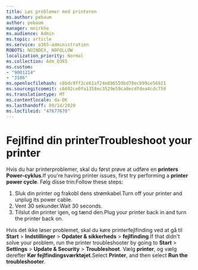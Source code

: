 ```yaml
---
title: Løs problemer med printeren
ms.author: pebaum
author: pebaum
manager: mnirkhe
ms.audience: Admin
ms.topic: article
ms.service: o365-administration
ROBOTS: NOINDEX, NOFOLLOW
localization_priority: Normal
ms.collection: Adm_O365
ms.custom:
- "9001214"
- "3186"
ms.openlocfilehash: c8bdc9ff2ce61af24e886559bd78ecb99ce56921
ms.sourcegitcommit: c6692ce0fa1358ec3529e59ca0ecdfdea4cdc759
ms.translationtype: MT
ms.contentlocale: da-DK
ms.lasthandoff: 09/14/2020
ms.locfileid: "47677670"
---
```

# <a name="troubleshoot-your-printer"></a><span data-ttu-id="2d37b-102">Fejlfind din printer</span><span class="sxs-lookup"><span data-stu-id="2d37b-102">Troubleshoot your printer</span></span>

<span data-ttu-id="2d37b-103">Hvis du har printerproblemer, skal du først prøve at udføre en **printers Power-cyklus**.</span><span class="sxs-lookup"><span data-stu-id="2d37b-103">If you're having printer issues, first try performing a **printer power cycle**.</span></span> <span data-ttu-id="2d37b-104">Følg disse trin:</span><span class="sxs-lookup"><span data-stu-id="2d37b-104">Follow these steps:</span></span>

1. <span data-ttu-id="2d37b-105">Sluk din printer og frakobl dens strømkabel.</span><span class="sxs-lookup"><span data-stu-id="2d37b-105">Turn off your printer and unplug its power cable.</span></span>
2. <span data-ttu-id="2d37b-106">Vent 30 sekunder.</span><span class="sxs-lookup"><span data-stu-id="2d37b-106">Wait 30 seconds.</span></span>
3. <span data-ttu-id="2d37b-107">Tilslut din printer igen, og tænd den.</span><span class="sxs-lookup"><span data-stu-id="2d37b-107">Plug your printer back in and turn the printer back on.</span></span>

<span data-ttu-id="2d37b-108">Hvis det ikke løser problemet, skal du køre printerfejlfinding ved at gå til **Start**  >  **Indstillinger**  >  **Opdater & sikkerheds**  >  **fejlfinding**.</span><span class="sxs-lookup"><span data-stu-id="2d37b-108">If that didn't solve your problem, run the printer troubleshooter by going to **Start** > **Settings** > **Update & Security** > **Troubleshoot**.</span></span> <span data-ttu-id="2d37b-109">Vælg **printer**, og vælg derefter **Kør fejlfindingsværktøjet**.</span><span class="sxs-lookup"><span data-stu-id="2d37b-109">Select **Printer**, and then select **Run the troubleshooter**.</span></span>
